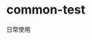 <!--
 * @Date: 2023-11-18 23:02:42
 * @LastEditTime: 2024-02-16 10:11:20
 * @FilePath: \undefinedf:\work_task\common-test\README.md
 * @Description: 
-->
# common-test
日常使用
